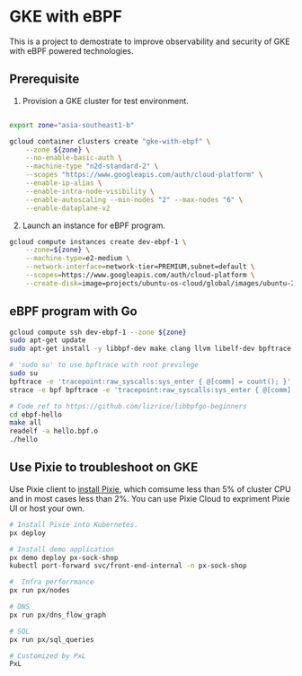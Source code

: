
# GKE with eBPF

This is a project to demostrate to improve observability and security of GKE with eBPF powered technologies. 

## Prerequisite
1. Provision a GKE cluster for test environment.

```bash

export zone="asia-southeast1-b"

gcloud container clusters create "gke-with-ebpf" \
    --zone ${zone} \
    --no-enable-basic-auth \
    --machine-type "n2d-standard-2" \
    --scopes "https://www.googleapis.com/auth/cloud-platform" \
    --enable-ip-alias \
    --enable-intra-node-visibility \
    --enable-autoscaling --min-nodes "2" --max-nodes "6" \
    --enable-dataplane-v2

```

2. Launch an instance for eBPF program.

```bash
gcloud compute instances create dev-ebpf-1 \
    --zone=${zone} \
    --machine-type=e2-medium \
    --network-interface=network-tier=PREMIUM,subnet=default \
    --scopes=https://www.googleapis.com/auth/cloud-platform \
    --create-disk=image=projects/ubuntu-os-cloud/global/images/ubuntu-2110-impish-v20220609

```



## eBPF program with Go
```bash
gcloud compute ssh dev-ebpf-1 --zone ${zone}
sudo apt-get update
sudo apt-get install -y libbpf-dev make clang llvm libelf-dev bpftrace  strace golang

# 'sudo su' to use bpftrace with root previlege
sudo su
bpftrace -e 'tracepoint:raw_syscalls:sys_enter { @[comm] = count(); }' 
strace -e bpf bpftrace -e 'tracepoint:raw_syscalls:sys_enter { @[comm] = count(); }' 

# Code ref to https://github.com/lizrice/libbpfgo-beginners
cd ebpf-hello
make all
readelf -a hello.bpf.o
./hello


```



## Use Pixie to troubleshoot on GKE
Use Pixie client to [install Pixie](https://docs.pixielabs.ai/installing-pixie/install-guides/), which comsume less than 5% of cluster CPU and in most cases less than 2%. You can use Pixie Cloud to expriment Pixie UI or host your own.

```bash
# Install Pixie into Kubernetes.
px deploy 

# Install demo application
px demo deploy px-sock-shop
kubectl port-forward svc/front-end-internal -n px-sock-shop

#  Infra perforrmance 
px run px/nodes

# DNS
px run px/dns_flow_graph

# SQL
px run px/sql_queries

# Customized by PxL 
PxL

```
